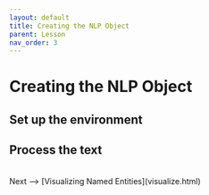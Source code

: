 ```yaml
---
layout: default
title: Creating the NLP Object
parent: Lesson
nav_order: 3
---
```


# Creating the NLP Object

## Set up the environment

## Process the text

<br />
Next --> [Visualizing Named Entities](visualize.html)

